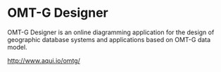 OMT-G Designer
========

OMT-G Designer is an online diagramming application for the design of geographic database systems and applications based on OMT-G data model.

http://www.aqui.io/omtg/
